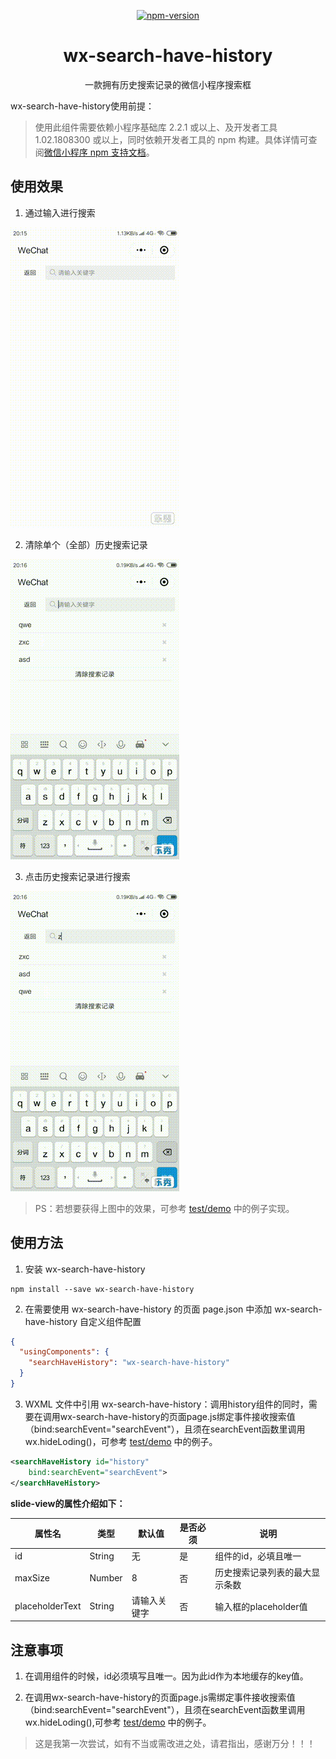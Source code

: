 <div align="center">

[![npm-version](https://img.shields.io/npm/v/wx-search-have-history.svg)](https://www.npmjs.com/package/wx-search-have-history)
<h1>wx-search-have-history</h1>
<p>一款拥有历史搜索记录的微信小程序搜索框</p>
</div>


wx-search-have-history使用前提：

> 使用此组件需要依赖小程序基础库 2.2.1 或以上、及开发者工具 1.02.1808300 或以上，同时依赖开发者工具的 npm 构建。具体详情可查阅[微信小程序 npm 支持文档](https://developers.weixin.qq.com/miniprogram/dev/devtools/npm.html)。

## 使用效果

1. 通过输入进行搜索  

![input-search](./docs/input-search.gif)

2. 清除单个（全部）历史搜索记录  

![delete-search](./docs/delete-search.gif)

3. 点击历史搜索记录进行搜索  

![click-search](./docs/click-search.gif)


> PS：若想要获得上图中的效果，可参考 [test/demo](./test/demo/pages) 中的例子实现。

## 使用方法

1. 安装 wx-search-have-history

```
npm install --save wx-search-have-history
```

2. 在需要使用 wx-search-have-history 的页面 page.json 中添加 wx-search-have-history 自定义组件配置

```json
{
  "usingComponents": {
    "searchHaveHistory": "wx-search-have-history"
  }
}
```
3. WXML 文件中引用 wx-search-have-history：调用history组件的同时，需要在调用wx-search-have-history的页面page.js绑定事件接收搜索值（bind:searchEvent="searchEvent"），且须在searchEvent函数里调用wx.hideLoding()，可参考 [test/demo](./test/demo/pages/index/index.js) 中的例子。  

``` xml
<searchHaveHistory id="history"
	bind:searchEvent="searchEvent">
</searchHaveHistory>
```

**slide-view的属性介绍如下：**

| 属性名                   | 类型         | 默认值                    | 是否必须    | 说明                                        |
|-------------------------|--------------|---------------------------|------------|---------------------------------------------|
| id                   | String       | 无             | 是          | 组件的id，必填且唯一                        |
| maxSize                  | Number       | 8                         | 否          | 历史搜索记录列表的最大显示条数                        |
| placeholderText              | String       | 请输入关键字                         | 否          | 输入框的placeholder值|


## 注意事项

1. 在调用组件的时候，id必须填写且唯一。因为此id作为本地缓存的key值。

2. 在调用wx-search-have-history的页面page.js需绑定事件接收搜索值（bind:searchEvent="searchEvent"），且须在searchEvent函数里调用wx.hideLoding(),可参考 [test/demo](./test/demo/pages/index/index.js) 中的例子。  

> 这是我第一次尝试，如有不当或需改进之处，请君指出，感谢万分！！！